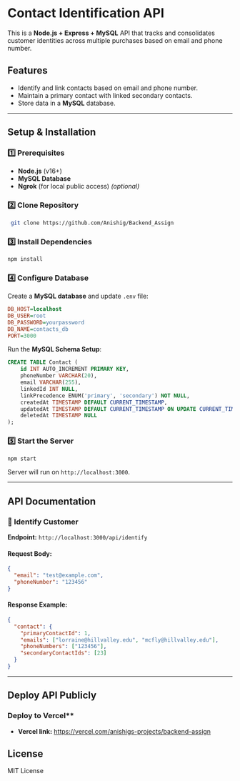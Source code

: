 # Contact Identification API

This is a **Node.js + Express + MySQL** API that tracks and consolidates customer identities across multiple purchases based on email and phone number.

## Features
- Identify and link contacts based on email and phone number.
- Maintain a primary contact with linked secondary contacts.
- Store data in a **MySQL** database.

---

## Setup & Installation

### 1️⃣ Prerequisites
- **Node.js** (v16+)
- **MySQL Database**
- **Ngrok** (for local public access) *(optional)*

### 2️⃣ Clone Repository
```sh
 git clone https://github.com/Anishig/Backend_Assign
```

### 3️⃣ Install Dependencies
```sh
npm install
```

### 4️⃣ Configure Database
Create a **MySQL database** and update `.env` file:

```ini
DB_HOST=localhost
DB_USER=root
DB_PASSWORD=yourpassword
DB_NAME=contacts_db
PORT=3000
```

Run the **MySQL Schema Setup**:
```sql
CREATE TABLE Contact (
    id INT AUTO_INCREMENT PRIMARY KEY,
    phoneNumber VARCHAR(20),
    email VARCHAR(255),
    linkedId INT NULL,
    linkPrecedence ENUM('primary', 'secondary') NOT NULL,
    createdAt TIMESTAMP DEFAULT CURRENT_TIMESTAMP,
    updatedAt TIMESTAMP DEFAULT CURRENT_TIMESTAMP ON UPDATE CURRENT_TIMESTAMP,
    deletedAt TIMESTAMP NULL
);
```

### 5️⃣ Start the Server
```sh
npm start
```
Server will run on `http://localhost:3000`.

---

## API Documentation

### 🔹 Identify Customer
**Endpoint:** `http://localhost:3000/api/identify`

#### **Request Body:**
```json
{
  "email": "test@example.com",
  "phoneNumber": "123456"
}
```

#### **Response Example:**
```json
{
  "contact": {
    "primaryContactId": 1,
    "emails": ["lorraine@hillvalley.edu", "mcfly@hillvalley.edu"],
    "phoneNumbers": ["123456"],
    "secondaryContactIds": [23]
  }
}
```

---

## Deploy API Publicly

###  Deploy to Vercel**
- **Vercel link:**  https://vercel.com/anishigs-projects/backend-assign

## License
MIT License
